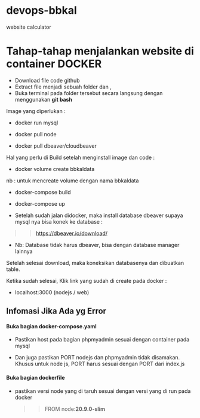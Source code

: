 # devops-bbkal
website calculator

# Tahap-tahap menjalankan website di container DOCKER

- Download file code github
- Extract file menjadi sebuah folder dan ,
- Buka terminal pada folder tersebut secara langsung dengan menggunakan <b>git bash</b>

Image yang diperlukan :

- docker run mysql
  
- docker pull node

- docker pull dbeaver/cloudbeaver


Hal yang perlu di Build setelah menginstall image dan code :

- docker volume create bbkaldata

nb : untuk mencreate volume dengan nama bbkaldata

- docker-compose build

- docker-compose up

- Setelah sudah jalan didocker, maka install database dbeaver supaya mysql nya bisa konek ke database :
  
>>https://dbeaver.io/download/

- Nb: Database tidak harus dbeaver, bisa dengan database manager lainnya

Setelah selesai download, maka koneksikan databasenya dan dibuatkan table.



Ketika sudah selesai, Klik link yang sudah di create pada docker :
- localhost:3000 (nodejs / web)


<h2>Infomasi Jika Ada yg Error</h2>
<h4>Buka bagian <b>docker-compose.yaml</b></h4>

- Pastikan host pada bagian phpmyadmin sesuai dengan container pada mysql </br>
  
- Dan juga pastikan PORT nodejs dan phpmyadmin tidak disamakan. Khusus untuk node js, PORT harus sesuai dengan PORT dari index.js

<h4>Buka bagian <b>dockerfile</b></h4>

- pastikan versi node yang di taruh sesuai dengan versi yang di run pada docker</br>

   >> FROM node:<b>20.9.0-slim</b>



